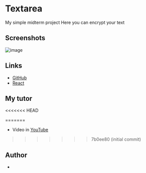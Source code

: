 # Textarea

My simple midterm project
Here you can encrypt your text

## Screenshots

![image](link)

## Links

- [GitHub](https://github.com/)
- [React](https://reactjs.org/)

## My tutor

<<<<<<< HEAD

=======
- Video in [YouTube](https://www.youtube.com/)
>>>>>>> 7b0ee80 (initial commit)

## Author

-

